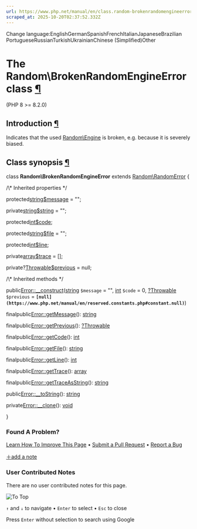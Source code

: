 ```yaml
---
url: https://www.php.net/manual/en/class.random-brokenrandomengineerror.php
scraped_at: 2025-10-20T02:37:52.332Z
---
```


Change language:EnglishGermanSpanishFrenchItalianJapaneseBrazilian PortugueseRussianTurkishUkrainianChinese (Simplified)Other

# The Random\\BrokenRandomEngineError class [¶](https://www.php.net/manual/en/class.random-brokenrandomengineerror.php\#class.random-brokenrandomengineerror)

(PHP 8 >= 8.2.0)

## Introduction [¶](https://www.php.net/manual/en/class.random-brokenrandomengineerror.php\#random-brokenrandomengineerror.intro)

Indicates that the used [Random\\Engine](https://www.php.net/manual/en/class.random-engine.php) is broken, e.g. because it is severely biased.


## Class synopsis [¶](https://www.php.net/manual/en/class.random-brokenrandomengineerror.php\#random-brokenrandomengineerror.synopsis)

class **Random\\BrokenRandomEngineError** extends [Random\\RandomError](https://www.php.net/manual/en/class.random-randomerror.php)
{

/\\* Inherited properties \*/

protected[string](https://www.php.net/manual/en/language.types.string.php)[$message](https://www.php.net/manual/en/class.error.php#error.props.message) = "";

private[string](https://www.php.net/manual/en/language.types.string.php)[$string](https://www.php.net/manual/en/class.error.php#error.props.string) = "";

protected[int](https://www.php.net/manual/en/language.types.integer.php)[$code](https://www.php.net/manual/en/class.error.php#error.props.code);

protected[string](https://www.php.net/manual/en/language.types.string.php)[$file](https://www.php.net/manual/en/class.error.php#error.props.file) = "";

protected[int](https://www.php.net/manual/en/language.types.integer.php)[$line](https://www.php.net/manual/en/class.error.php#error.props.line);

private[array](https://www.php.net/manual/en/language.types.array.php)[$trace](https://www.php.net/manual/en/class.error.php#error.props.trace) = \[\];

private?[Throwable](https://www.php.net/manual/en/class.throwable.php)[$previous](https://www.php.net/manual/en/class.error.php#error.props.previous) = null;

/\\* Inherited methods \*/

public[Error::\_\_construct](https://www.php.net/manual/en/error.construct.php)([string](https://www.php.net/manual/en/language.types.string.php) `$message` = "", [int](https://www.php.net/manual/en/language.types.integer.php) `$code` = 0, [?](https://www.php.net/manual/en/language.types.null.php)[Throwable](https://www.php.net/manual/en/class.throwable.php) `$previous` = **`[null](https://www.php.net/manual/en/reserved.constants.php#constant.null)`**)

finalpublic[Error::getMessage](https://www.php.net/manual/en/error.getmessage.php)(): [string](https://www.php.net/manual/en/language.types.string.php)

finalpublic[Error::getPrevious](https://www.php.net/manual/en/error.getprevious.php)(): [?](https://www.php.net/manual/en/language.types.null.php)[Throwable](https://www.php.net/manual/en/class.throwable.php)

finalpublic[Error::getCode](https://www.php.net/manual/en/error.getcode.php)(): [int](https://www.php.net/manual/en/language.types.integer.php)

finalpublic[Error::getFile](https://www.php.net/manual/en/error.getfile.php)(): [string](https://www.php.net/manual/en/language.types.string.php)

finalpublic[Error::getLine](https://www.php.net/manual/en/error.getline.php)(): [int](https://www.php.net/manual/en/language.types.integer.php)

finalpublic[Error::getTrace](https://www.php.net/manual/en/error.gettrace.php)(): [array](https://www.php.net/manual/en/language.types.array.php)

finalpublic[Error::getTraceAsString](https://www.php.net/manual/en/error.gettraceasstring.php)(): [string](https://www.php.net/manual/en/language.types.string.php)

public[Error::\_\_toString](https://www.php.net/manual/en/error.tostring.php)(): [string](https://www.php.net/manual/en/language.types.string.php)

private[Error::\_\_clone](https://www.php.net/manual/en/error.clone.php)(): [void](https://www.php.net/manual/en/language.types.void.php)

}

### Found A Problem?

[Learn How To Improve This Page](https://github.com/php/doc-base/blob/master/README.md "This will take you to our contribution guidelines on GitHub")
•
[Submit a Pull Request](https://github.com/php/doc-en/blob/master/reference/random/random.brokenrandomengineerror.xml)
•
[Report a Bug](https://github.com/php/doc-en/issues/new?body=From%20manual%20page:%20https:%2F%2Fphp.net%2Fclass.random-brokenrandomengineerror%0A%0A---)

[＋add a note](https://www.php.net/manual/add-note.php?sect=class.random-brokenrandomengineerror&repo=en&redirect=https://www.php.net/manual/en/class.random-brokenrandomengineerror.php)

### User Contributed Notes

There are no user contributed notes for this page.

![To Top](https://www.php.net/images/to-top@2x.png)

`↑` and `↓` to navigate •
`Enter` to select •
`Esc` to close


Press `Enter` without
selection to search using Google